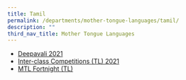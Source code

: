 ```yaml
---
title: Tamil
permalink: /departments/mother-tongue-languages/tamil/
description: ""
third_nav_title: Mother Tongue Languages
---
```

*   [Deepavali 2021](/tamil/deepavali-2021)
*   [Inter-class Competitions (TL) 2021](/tamil/inter-class-competitions-tl-2021)
*   [MTL Fortnight (TL)](/tamil/mtl-fortnight-tl)